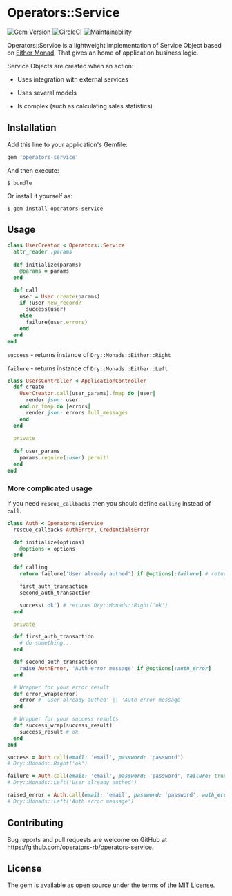 # Operators::Service

[![Gem Version](https://badge.fury.io/rb/operators-service.svg)](https://badge.fury.io/rb/operators-service)
[![CircleCI](https://circleci.com/gh/operators-rb/operators-service.svg?style=shield&circle-token=ce6107feab9a4989e9c8163c6d652bb1bad40cf7)](https://circleci.com/gh/operators-rb/operators-service)
[![Maintainability](https://api.codeclimate.com/v1/badges/3fc7bafea686b44d257f/maintainability)](https://codeclimate.com/github/operators-rb/operators-service/maintainability)

Operators::Service is a lightweight implementation of Service Object based on [Either Monad](https://github.com/dry-rb/dry-monads). That gives an home of application business logic.

Service Objects are created when an action:

* Uses integration with external services

* Uses several models

* Is complex (such as calculating sales statistics)

## Installation

Add this line to your application's Gemfile:

```ruby
gem 'operators-service'
```

And then execute:

    $ bundle

Or install it yourself as:

    $ gem install operators-service

## Usage

```ruby
class UserCreator < Operators::Service
  attr_reader :params
  
  def initialize(params)
    @params = params
  end

  def call
    user = User.create(params)
    if !user.new_record?
      success(user)
    else
      failure(user.errors)
    end
  end
end
```

`success` - returns instance of `Dry::Monads::Either::Right`

`failure` - returns instance of `Dry::Monads::Either::Left`

```ruby
class UsersController < ApplicationController
  def create
    UserCreator.call(user_params).fmap do |user|
      render json: user
    end.or_fmap do |errors|
      render json: errors.full_messages
    end
  end
  
  private
  
  def user_params
    params.require(:user).permit!
  end
end
```

### More complicated usage

If you need `rescue_callbacks` then you should define `calling` instead of `call`.

```ruby
class Auth < Operators::Service
  rescue_callbacks AuthError, CredentialsError

  def initialize(options)
    @options = options
  end

  def calling
    return failure('User already authed') if @options[:failure] # returns Dry::Monads::Left('User already authed')

    first_auth_transaction
    second_auth_transaction

    success('ok') # returns Dry::Monads::Right('ok')
  end

  private

  def first_auth_transaction
    # do something...
  end

  def second_auth_transaction
    raise AuthError, 'Auth error message' if @options[:auth_error]
  end

  # Wrapper for your error result
  def error_wrap(error)
    error # 'User already authed' || 'Auth error message'
  end

  # Wrapper for your success results
  def success_wrap(success_result)
    success_result # ok
  end
end
```

```ruby
success = Auth.call(email: 'email', password: 'password')
# Dry::Monads::Right('ok')

failure = Auth.call(email: 'email', password: 'password', failure: true)
# Dry::Monads::Left('User already authed')

raised_error = Auth.call(email: 'email', password: 'password', auth_error: true)
# Dry::Monads::Left('Auth error message')
```

## Contributing

Bug reports and pull requests are welcome on GitHub at https://github.com/operators-rb/operators-service.

## License

The gem is available as open source under the terms of the [MIT License](http://opensource.org/licenses/MIT).

